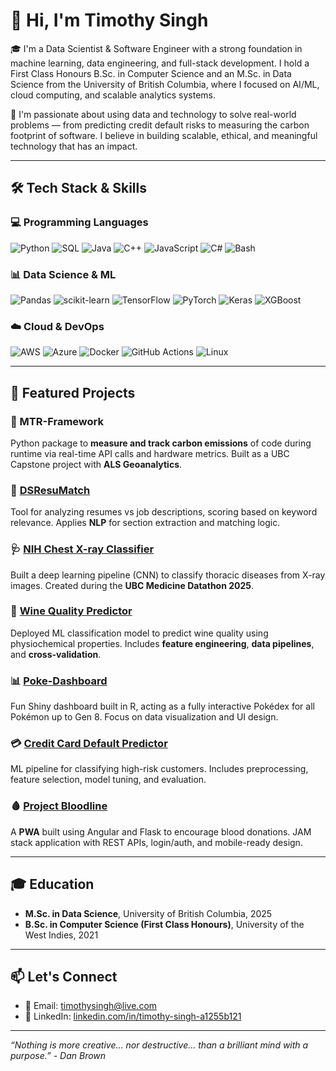 # 👋 Hi, I'm Timothy Singh

🎓 I'm a Data Scientist & Software Engineer with a strong foundation in machine learning, data engineering, and full-stack development. I hold a First Class Honours B.Sc. in Computer Science and an M.Sc. in Data Science from the University of British Columbia, where I focused on AI/ML, cloud computing, and scalable analytics systems.

📌 I'm passionate about using data and technology to solve real-world problems — from predicting credit default risks to measuring the carbon footprint of software. I believe in building scalable, ethical, and meaningful technology that has an impact.

---

## 🛠️ Tech Stack & Skills

### 💻 Programming Languages
![Python](https://img.shields.io/badge/Python-3776AB?style=flat&logo=python&logoColor=white)
![SQL](https://img.shields.io/badge/SQL-336791?style=flat&logo=postgresql&logoColor=white)
![Java](https://img.shields.io/badge/Java-ED8B00?style=flat&logo=java&logoColor=white)
![C++](https://img.shields.io/badge/C++-00599C?style=flat&logo=c%2B%2B&logoColor=white)
![JavaScript](https://img.shields.io/badge/JavaScript-F7DF1E?style=flat&logo=javascript&logoColor=black)
![C#](https://img.shields.io/badge/C%23-239120?style=flat&logo=c-sharp&logoColor=white)
![Bash](https://img.shields.io/badge/Bash-4EAA25?style=flat&logo=gnu-bash&logoColor=white)

### 📊 Data Science & ML
![Pandas](https://img.shields.io/badge/Pandas-150458?style=flat&logo=pandas&logoColor=white)
![scikit-learn](https://img.shields.io/badge/scikit--learn-F7931E?style=flat&logo=scikit-learn&logoColor=white)
![TensorFlow](https://img.shields.io/badge/TensorFlow-FF6F00?style=flat&logo=tensorflow&logoColor=white)
![PyTorch](https://img.shields.io/badge/PyTorch-EE4C2C?style=flat&logo=pytorch&logoColor=white)
![Keras](https://img.shields.io/badge/Keras-D00000?style=flat&logo=keras&logoColor=white)
![XGBoost](https://img.shields.io/badge/XGBoost-EC2828?style=flat)

### ☁️ Cloud & DevOps
![AWS](https://img.shields.io/badge/AWS-232F3E?style=flat&logo=amazon-aws&logoColor=white)
![Azure](https://img.shields.io/badge/Azure-0078D4?style=flat&logo=microsoft-azure&logoColor=white)
![Docker](https://img.shields.io/badge/Docker-2496ED?style=flat&logo=docker&logoColor=white)
![GitHub Actions](https://img.shields.io/badge/GitHub%20Actions-2088FF?style=flat&logo=github-actions&logoColor=white)
![Linux](https://img.shields.io/badge/Linux-FCC624?style=flat&logo=linux&logoColor=black)

---

## 🚀 Featured Projects

### 🧪 MTR-Framework
Python package to **measure and track carbon emissions** of code during runtime via real-time API calls and hardware metrics. Built as a UBC Capstone project with **ALS Geoanalytics**.

### 📝 [DSResuMatch](https://github.com/UBC-MDS/dsresumatch)
Tool for analyzing resumes vs job descriptions, scoring based on keyword relevance. Applies **NLP** for section extraction and matching logic.

### 🩺 [NIH Chest X-ray Classifier](https://github.com/SimplyTim/NIH-Chest-XRay-Classifier)
Built a deep learning pipeline (CNN) to classify thoracic diseases from X-ray images. Created during the **UBC Medicine Datathon 2025**.

### 🍷 [Wine Quality Predictor](https://github.com/UBC-MDS/wine_quality_predictor_group1)
Deployed ML classification model to predict wine quality using physiochemical properties. Includes **feature engineering**, **data pipelines**, and **cross-validation**.

### 📊 [Poke-Dashboard](https://github.com/SimplyTim/poke-dashboard)
Fun Shiny dashboard built in R, acting as a fully interactive Pokédex for all Pokémon up to Gen 8. Focus on data visualization and UI design.

### 💳 [Credit Card Default Predictor](https://github.com/SimplyTim/Credit-Card-Default-Predictor)
ML pipeline for classifying high-risk customers. Includes preprocessing, feature selection, model tuning, and evaluation.

### 🩸 [Project Bloodline](https://github.com/SimplyTim/Bloodline-Web-App)
A **PWA** built using Angular and Flask to encourage blood donations. JAM stack application with REST APIs, login/auth, and mobile-ready design.

---

## 🎓 Education

- **M.Sc. in Data Science**, University of British Columbia, 2025  
- **B.Sc. in Computer Science (First Class Honours)**, University of the West Indies, 2021  

---

## 📫 Let's Connect

- 📧 Email: [timothysingh@live.com](mailto:timothysingh@live.com)
- 🔗 LinkedIn: [linkedin.com/in/timothy-singh-a1255b121](https://linkedin.com/in/timothy-singh-a1255b121)

---

_“Nothing is more creative... nor destructive... than a brilliant mind with a purpose.” - Dan Brown_
